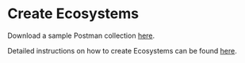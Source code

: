 # Create Ecosystems

Download a sample Postman collection [here](../../../Postman\_collections/Ecosystem%20Tools%20\(Trust%20Registry\)).

Detailed instructions on how to create Ecosystems can be found [here](../ecosystem-tools/trust-registries.md).
